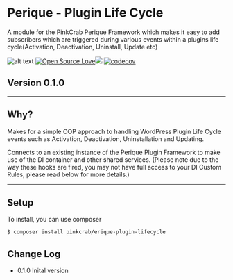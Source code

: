 # Perique - Plugin Life Cycle 

A module for the PinkCrab Perique Framework which makes it easy to add subscribers which are triggered during various events within a plugins life cycle(Activation, Deactivation, Uninstall, Update etc)

![alt text](https://img.shields.io/badge/Current_Version-0.0.1-yellow.svg?style=flat " ") 
[![Open Source Love](https://badges.frapsoft.com/os/mit/mit.svg?v=102)]()![](https://github.com/Pink-Crab/Perique_Plugin_Life_Cycle/workflows/GitHub_CI/badge.svg " ")
[![codecov](https://codecov.io/gh/Pink-Crab/Perique_Plugin_Life_Cycle/branch/master/graph/badge.svg?token=Xucv38xrsa)](https://codecov.io/gh/Pink-Crab/Perique_Plugin_Life_Cycle)

## Version 0.1.0 ##

****

## Why? ##

Makes for a simple OOP approach to handling WordPress Plugin Life Cycle events such as Activation, Deactivation, Uninstallation and Updating.

Connects to an existing instance of the Perique Plugin Framework to make use of the DI container and other shared services. (Please note due to the way these hooks are fired, you may not have full access to your DI Custom Rules, please read below for more details.)

****

## Setup ##

To install, you can use composer
```bash
$ composer install pinkcrab/erique-plugin-lifecycle
```

## Change Log ##
* 0.1.0 Inital version
